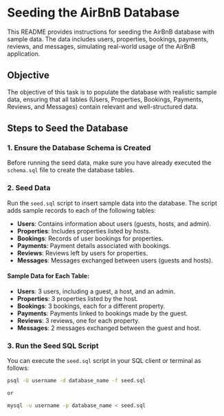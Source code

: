 # Seeding the AirBnB Database

This README provides instructions for seeding the AirBnB database with sample data. The data includes users, properties, bookings, payments, reviews, and messages, simulating real-world usage of the AirBnB application.

## Objective

The objective of this task is to populate the database with realistic sample data, ensuring that all tables (Users, Properties, Bookings, Payments, Reviews, and Messages) contain relevant and well-structured data.

## Steps to Seed the Database

### 1. **Ensure the Database Schema is Created**
Before running the seed data, make sure you have already executed the `schema.sql` file to create the database tables.

### 2. **Seed Data**

Run the `seed.sql` script to insert sample data into the database. The script adds sample records to each of the following tables:

- **Users**: Contains information about users (guests, hosts, and admin).
- **Properties**: Includes properties listed by hosts.
- **Bookings**: Records of user bookings for properties.
- **Payments**: Payment details associated with bookings.
- **Reviews**: Reviews left by users for properties.
- **Messages**: Messages exchanged between users (guests and hosts).

#### Sample Data for Each Table:
- **Users**: 3 users, including a guest, a host, and an admin.
- **Properties**: 3 properties listed by the host.
- **Bookings**: 3 bookings, each for a different property.
- **Payments**: Payments linked to bookings made by the guest.
- **Reviews**: 3 reviews, one for each property.
- **Messages**: 2 messages exchanged between the guest and host.

### 3. **Run the Seed SQL Script**

You can execute the `seed.sql` script in your SQL client or terminal as follows:

```bash
psql -U username -d database_name -f seed.sql

or

mysql -u username -p database_name < seed.sql
